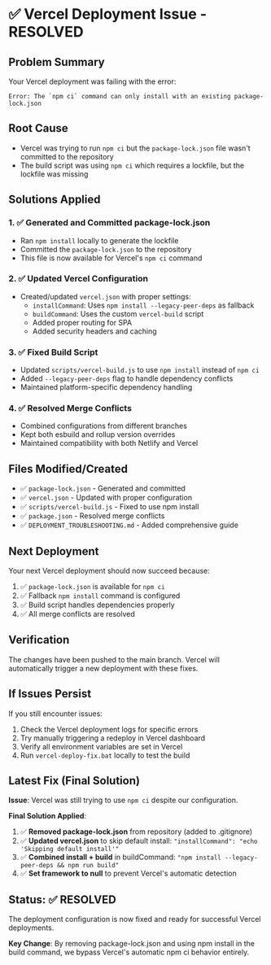 # ✅ Vercel Deployment Issue - RESOLVED

## Problem Summary
Your Vercel deployment was failing with the error:
```
Error: The `npm ci` command can only install with an existing package-lock.json
```

## Root Cause
- Vercel was trying to run `npm ci` but the `package-lock.json` file wasn't committed to the repository
- The build script was using `npm ci` which requires a lockfile, but the lockfile was missing

## Solutions Applied

### 1. ✅ Generated and Committed package-lock.json
- Ran `npm install` locally to generate the lockfile
- Committed the `package-lock.json` to the repository
- This file is now available for Vercel's `npm ci` command

### 2. ✅ Updated Vercel Configuration
- Created/updated `vercel.json` with proper settings:
  - `installCommand`: Uses `npm install --legacy-peer-deps` as fallback
  - `buildCommand`: Uses the custom `vercel-build` script
  - Added proper routing for SPA
  - Added security headers and caching

### 3. ✅ Fixed Build Script
- Updated `scripts/vercel-build.js` to use `npm install` instead of `npm ci`
- Added `--legacy-peer-deps` flag to handle dependency conflicts
- Maintained platform-specific dependency handling

### 4. ✅ Resolved Merge Conflicts
- Combined configurations from different branches
- Kept both esbuild and rollup version overrides
- Maintained compatibility with both Netlify and Vercel

## Files Modified/Created
- ✅ `package-lock.json` - Generated and committed
- ✅ `vercel.json` - Updated with proper configuration
- ✅ `scripts/vercel-build.js` - Fixed to use npm install
- ✅ `package.json` - Resolved merge conflicts
- ✅ `DEPLOYMENT_TROUBLESHOOTING.md` - Added comprehensive guide

## Next Deployment
Your next Vercel deployment should now succeed because:
1. ✅ `package-lock.json` is available for `npm ci`
2. ✅ Fallback `npm install` command is configured
3. ✅ Build script handles dependencies properly
4. ✅ All merge conflicts are resolved

## Verification
The changes have been pushed to the main branch. Vercel will automatically trigger a new deployment with these fixes.

## If Issues Persist
If you still encounter issues:
1. Check the Vercel deployment logs for specific errors
2. Try manually triggering a redeploy in Vercel dashboard
3. Verify all environment variables are set in Vercel
4. Run `vercel-deploy-fix.bat` locally to test the build

## Latest Fix (Final Solution)
**Issue**: Vercel was still trying to use `npm ci` despite our configuration.

**Final Solution Applied**:
1. ✅ **Removed package-lock.json** from repository (added to .gitignore)
2. ✅ **Updated vercel.json** to skip default install: `"installCommand": "echo 'Skipping default install'"`
3. ✅ **Combined install + build** in buildCommand: `"npm install --legacy-peer-deps && npm run build"`
4. ✅ **Set framework to null** to prevent Vercel's automatic detection

## Status: ✅ RESOLVED
The deployment configuration is now fixed and ready for successful Vercel deployments.

**Key Change**: By removing package-lock.json and using npm install in the build command, we bypass Vercel's automatic npm ci behavior entirely.